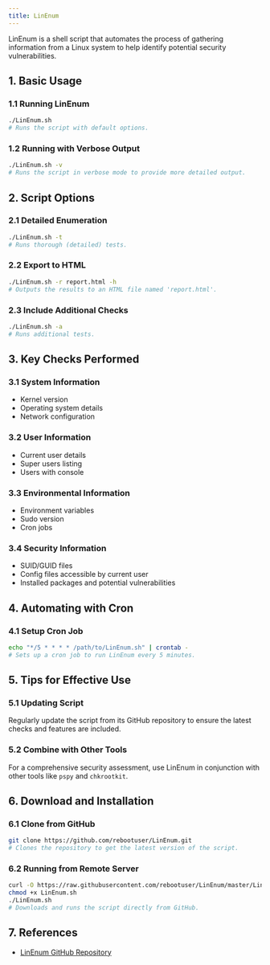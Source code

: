 ```yaml
---
title: LinEnum
---
```

LinEnum is a shell script that automates the process of gathering information from a Linux system to help identify potential security vulnerabilities.

## 1. Basic Usage

### 1.1 Running LinEnum

```bash
./LinEnum.sh
# Runs the script with default options.
```

### 1.2 Running with Verbose Output

```bash
./LinEnum.sh -v
# Runs the script in verbose mode to provide more detailed output.
```

## 2. Script Options

### 2.1 Detailed Enumeration

```bash
./LinEnum.sh -t
# Runs thorough (detailed) tests.
```

### 2.2 Export to HTML

```bash
./LinEnum.sh -r report.html -h
# Outputs the results to an HTML file named 'report.html'.
```

### 2.3 Include Additional Checks

```bash
./LinEnum.sh -a
# Runs additional tests.
```

## 3. Key Checks Performed

### 3.1 System Information

- Kernel version
- Operating system details
- Network configuration

### 3.2 User Information

- Current user details
- Super users listing
- Users with console

### 3.3 Environmental Information

- Environment variables
- Sudo version
- Cron jobs

### 3.4 Security Information

- SUID/GUID files
- Config files accessible by current user
- Installed packages and potential vulnerabilities

## 4. Automating with Cron

### 4.1 Setup Cron Job

```bash
echo "*/5 * * * * /path/to/LinEnum.sh" | crontab -
# Sets up a cron job to run LinEnum every 5 minutes.
```

## 5. Tips for Effective Use

### 5.1 Updating Script

Regularly update the script from its GitHub repository to ensure the latest checks and features are included.

### 5.2 Combine with Other Tools

For a comprehensive security assessment, use LinEnum in conjunction with other tools like `pspy` and `chkrootkit`.

## 6. Download and Installation

### 6.1 Clone from GitHub

```bash
git clone https://github.com/rebootuser/LinEnum.git
# Clones the repository to get the latest version of the script.
```

### 6.2 Running from Remote Server

```bash
curl -O https://raw.githubusercontent.com/rebootuser/LinEnum/master/LinEnum.sh
chmod +x LinEnum.sh
./LinEnum.sh
# Downloads and runs the script directly from GitHub.
```

## 7. References

- [LinEnum GitHub Repository](https://github.com/rebootuser/LinEnum)
